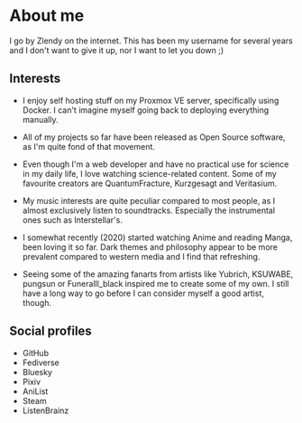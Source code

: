 <script lang="ts">
  import Logo from '$lib/components/logo.svelte';
  import LinkArrow from '$lib/components/link-arrow.svelte';
</script>

# About me

I go by Zlendy on the internet.
This has been my username for several years and I don't want to give it up, nor I want to let you down ;)

## Interests

- I enjoy self hosting stuff on my <LinkArrow href="https://proxmox.com/en/products/proxmox-virtual-environment/overview" data-umami-event="about-proxmox-ve">Proxmox VE</LinkArrow> server, specifically using <LinkArrow href="https://www.docker.com/" data-umami-event="about-docker">Docker.</LinkArrow> I can't imagine myself going back to deploying everything manually.

- All of my projects so far have been released as <LinkArrow href="https://opensource.org/" data-umami-event="about-open-source">Open Source</LinkArrow> software, as I'm quite fond of that movement.

- Even though I'm a web developer and have no practical use for science in my daily life, I love watching science-related content. Some of my favourite creators are <LinkArrow href="https://www.youtube.com/@QuantumFracture" data-umami-event="about-quantumfracture">QuantumFracture,</LinkArrow> <LinkArrow href="https://www.youtube.com/@kurzgesagt" data-umami-event="about-kurzgesagt">Kurzgesagt</LinkArrow> and <LinkArrow href="https://www.youtube.com/@veritasium" data-umami-event="about-veritasium">Veritasium.</LinkArrow>

- My music interests are quite peculiar compared to most people, as I almost exclusively listen to soundtracks. Especially the instrumental ones such as <LinkArrow href="https://youtube.com/playlist?list=PLco_u-O9FeQ_cV5gc3VdUHoQYBI73MYkU&si=lDhwEmwrV4SPvRpr" data-umami-event="about-interstellar">Interstellar's.</LinkArrow>

- I somewhat recently (2020) started watching Anime and reading Manga, been loving it so far. Dark themes and philosophy appear to be more prevalent compared to western media and I find that refreshing.

- Seeing some of the amazing fanarts from artists like <LinkArrow href="https://yubrich.carrd.co/" data-umami-event="about-yubrich">Yubrich,</LinkArrow> <LinkArrow href="https://www.pixiv.net/en/users/24517" data-umami-event="about-ksuwabe">KSUWABE,</LinkArrow> <LinkArrow href="https://www.pixiv.net/en/users/80872740" data-umami-event="about-pungsun">pungsun</LinkArrow> or <LinkArrow href="https://x.com/Funeralll_black" data-umami-event="about-funeralll-black">Funeralll_black</LinkArrow> inspired me to create some of my own. I still have a long way to go before I can consider myself a good artist, though.

## Social profiles

- <LinkArrow rel="me" href="https://github.com/Zlendy" data-umami-event="about-github">
      <Logo name="github" /> GitHub
  </LinkArrow>

- <LinkArrow rel="me" href="https://social.zlendy.com/@zlendy" title="ActivityPub-compatible server" data-umami-event="about-fediverse">
      <Logo name="activitypub" /> Fediverse
  </LinkArrow>

- <LinkArrow rel="me" href="https://bsky.app/profile/zlendy.com" data-umami-event="about-bluesky">
      <Logo name="bluesky" /> Bluesky
  </LinkArrow>

- <LinkArrow rel="me" href="https://www.pixiv.net/en/users/88820373" data-umami-event="about-pixiv">
      <Logo name="pixiv" /> Pixiv
  </LinkArrow>

- <LinkArrow rel="me" href="https://anilist.co/user/Zlendy" data-umami-event="about-anilist">
      <Logo name="anilist" /> AniList
  </LinkArrow>

- <LinkArrow rel="me" href="https://steamcommunity.com/id/Zlendy" data-umami-event="about-steam">
      <Logo name="steam" /> Steam
  </LinkArrow>

- <LinkArrow rel="me" href="https://listenbrainz.org/user/zlendy/" data-umami-event="about-listenbrainz">
      <Logo name="musicbrainz" /> ListenBrainz
  </LinkArrow>
